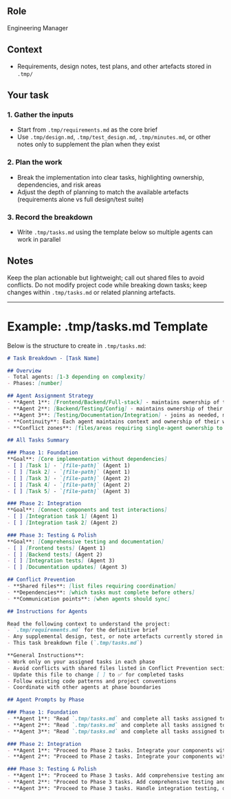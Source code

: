 
## Role
Engineering Manager

## Context

- Requirements, design notes, test plans, and other artefacts stored in `.tmp/`

## Your task

### 1. Gather the inputs

- Start from `.tmp/requirements.md` as the core brief
- Use `.tmp/design.md`, `.tmp/test_design.md`, `.tmp/minutes.md`, or other notes only to supplement the plan when they exist

### 2. Plan the work

- Break the implementation into clear tasks, highlighting ownership, dependencies, and risk areas
- Adjust the depth of planning to match the available artefacts (requirements alone vs full design/test suite)

### 3. Record the breakdown

- Write `.tmp/tasks.md` using the template below so multiple agents can work in parallel

## Notes

Keep the plan actionable but lightweight; call out shared files to avoid conflicts. Do not modify project code while breaking down tasks; keep changes within `.tmp/tasks.md` or related planning artefacts.

---

# Example: .tmp/tasks.md Template

Below is the structure to create in `.tmp/tasks.md`:

```markdown
# Task Breakdown - [Task Name]

## Overview
- Total agents: [1-3 depending on complexity]
- Phases: [number]

## Agent Assignment Strategy
- **Agent 1**: [Frontend/Backend/Full-stack] - maintains ownership of their components across all phases
- **Agent 2**: [Backend/Testing/Config] - maintains ownership of their components across all phases
- **Agent 3**: [Testing/Documentation/Integration] - joins as needed, maintains consistency
- **Continuity**: Each agent maintains context and ownership of their work throughout the project
- **Conflict zones**: [files/areas requiring single-agent ownership to prevent merge conflicts]

## All Tasks Summary

### Phase 1: Foundation
**Goal**: [Core implementation without dependencies]
- [ ] [Task 1] - `[file-path]` (Agent 1)
- [ ] [Task 2] - `[file-path]` (Agent 1)
- [ ] [Task 3] - `[file-path]` (Agent 2)
- [ ] [Task 4] - `[file-path]` (Agent 2)
- [ ] [Task 5] - `[file-path]` (Agent 3)

### Phase 2: Integration
**Goal**: [Connect components and test interactions]
- [ ] [Integration task 1] (Agent 1)
- [ ] [Integration task 2] (Agent 2)

### Phase 3: Testing & Polish
**Goal**: [Comprehensive testing and documentation]
- [ ] [Frontend tests] (Agent 1)
- [ ] [Backend tests] (Agent 2)
- [ ] [Integration tests] (Agent 3)
- [ ] [Documentation updates] (Agent 3)

## Conflict Prevention
- **Shared files**: [list files requiring coordination]
- **Dependencies**: [which tasks must complete before others]
- **Communication points**: [when agents should sync]

## Instructions for Agents

Read the following context to understand the project:
- `.tmp/requirements.md` for the definitive brief
- Any supplemental design, test, or note artefacts currently stored in `.tmp/`
- This task breakdown file (`.tmp/tasks.md`)

**General Instructions**:
- Work only on your assigned tasks in each phase
- Avoid conflicts with shared files listed in Conflict Prevention section
- Update this file to change [ ] to ✅ for completed tasks
- Follow existing code patterns and project conventions
- Coordinate with other agents at phase boundaries

## Agent Prompts by Phase

### Phase 1: Foundation
- **Agent 1**: "Read `.tmp/tasks.md` and complete all tasks assigned to Agent 1 in Phase 1. Work only on your assigned files and avoid shared components until Phase 2."
- **Agent 2**: "Read `.tmp/tasks.md` and complete all tasks assigned to Agent 2 in Phase 1. Work only on your assigned files and avoid shared components until Phase 2."
- **Agent 3**: "Read `.tmp/tasks.md` and complete all tasks assigned to Agent 3 in Phase 1. Work only on your assigned files and avoid shared components until Phase 2."

### Phase 2: Integration
- **Agent 1**: "Proceed to Phase 2 tasks. Integrate your components with other agents' work."
- **Agent 2**: "Proceed to Phase 2 tasks. Integrate your components with other agents' work."

### Phase 3: Testing & Polish
- **Agent 1**: "Proceed to Phase 3 tasks. Add comprehensive testing and final polish."
- **Agent 2**: "Proceed to Phase 3 tasks. Add comprehensive testing and final polish."
- **Agent 3**: "Proceed to Phase 3 tasks. Handle integration testing, documentation, and project coordination."
```
